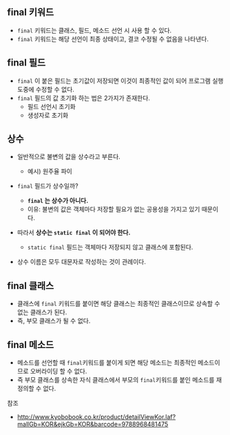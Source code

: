 ## final 키워드

* `final` 키워드는 클래스, 필드, 메소드 선언 시 사용 할 수 있다.
* `final` 키워드는 해당 선언이 최종 상태이고, 결코 수정될 수 없음을 나타낸다.



## final 필드

* `final` 이 붙은 필드는 초기값이 저장되면 이것이 최종적인 값이 되어 프로그램 실행 도중에 수정할 수 없다.
* `final` 필드의 값 초기화 하는 법은 2가지가 존재한다.
  * 필드 선언시 초기화
  * 생성자로 초기화



## 상수

* 일반적으로 불변의 값을 상수라고 부른다.

  * 예시) 원주율 파이
* `final` 필드가 상수일까?
  * **`final` 는 상수가 아니다.**
  * 이유: 불변의 값은 객체마다 저장할 필요가 없는 공용성을 가지고 있기 때문이다.
* 따라서 **상수는 `static final` 이 되어야 한다.**

  * `static final` 필드는 객체마다 저장되지 않고 클래스에 포함된다.
* 상수 이름은 모두 대문자로 작성하는 것이 관례이다.



## final 클래스

* 클래스에 `final` 키워드를 붙이면 해당 클래스는 최종적인 클래스이므로 상속할 수 없는 클래스가 된다. 
* 즉, 부모 클래스가 될 수 없다.



## final 메소드

* 메소드를 선언할 때 `final`키워드를 붙이게 되면 해당 메소드는 최종적인 메소드이므로 오버라이딩 할 수 없다. 
* 즉 부모 클래스를 상속한 자식 클래스에서 부모의 `final`키워드를 붙인 메소드를 재정의할 수 없다.



참조

* http://www.kyobobook.co.kr/product/detailViewKor.laf?mallGb=KOR&ejkGb=KOR&barcode=9788968481475

